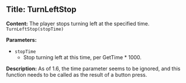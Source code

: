 ## Title: TurnLeftStop

**Content:**
The player stops turning left at the specified time.
`TurnLeftStop(stopTime)`

**Parameters:**
- `stopTime`
  - Stop turning left at this time, per GetTime * 1000.

**Description:**
As of 1.6, the time parameter seems to be ignored, and this function needs to be called as the result of a button press.